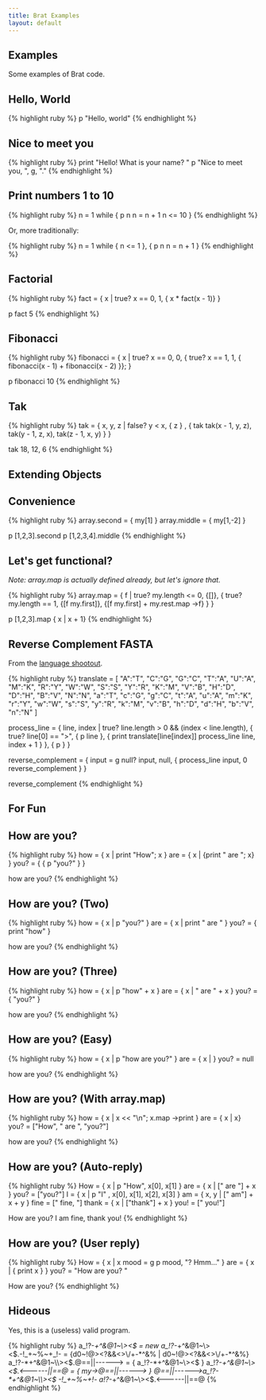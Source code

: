 ```yaml
---
title: Brat Examples
layout: default
---
```

## Examples

Some examples of Brat code.

## Hello, World 

{% highlight ruby %}
p "Hello, world"
{% endhighlight %}

## Nice to meet you 

{% highlight ruby %}
print "Hello! What is your name? "
p "Nice to meet you, ", g, "."
{% endhighlight %}

## Print numbers 1 to 10 

{% highlight ruby %}
n = 1
while {
        p n
        n = n + 1
        n <= 10
}
{% endhighlight %}

Or, more traditionally:

{% highlight ruby %}
n = 1
while { n <= 1 }, 
	{
        	p n
	        n = n + 1
	}
{% endhighlight %}

## Factorial 

{% highlight ruby %}
fact = { x |
        true? x == 0, 1, { x * fact(x - 1)}
}

p fact 5
{% endhighlight %}

## Fibonacci 

{% highlight ruby %}
fibonacci = { x |
        true? x == 0,
                0,
                { true? x == 1,
                        1,
                        { fibonacci(x - 1) + fibonacci(x - 2) }};
}

p fibonacci 10
{% endhighlight %}

## Tak 

{% highlight ruby %}
tak = { x, y, z | 
          false? y < x, 
                 { z } , 
                 { tak tak(x - 1, y, z), tak(y - 1, z, x), tak(z - 1, x, y) } 
}

tak 18, 12, 6
{% endhighlight %}

## Extending Objects

## Convenience 

{% highlight ruby %}
array.second = { my[1] }
array.middle = { my[1,-2] }

p [1,2,3].second
p [1,2,3,4].middle
{% endhighlight %}

## Let's get functional? 

_Note: array.map is actually defined already, but let's ignore that._

{% highlight ruby %}
array.map = { f |
        true? my.length <= 0,
                {[]},
                { true? my.length == 1, {[f my.first]}, {[f my.first] + my.rest.map ->f} }
}

p [1,2,3].map { x | x + 1}
{% endhighlight %}

## Reverse Complement FASTA 

From the [language shootout](http://shootout.alioth.debian.org/u32q/benchmark.php?test=revcomp&lang=all).

{% highlight ruby %}
translate = [
"A":"T", "C":"G", "G":"C", "T":"A", "U":"A", "M":"K", "R":"Y", "W":"W", "S":"S", "Y":"R", 
"K":"M", "V":"B", "H":"D", "D":"H", "B":"V", "N":"N", "a":"T", "c":"G", "g":"C", "t":"A", 
"u":"A", "m":"K", "r":"Y", "w":"W", "s":"S", "y":"R", "k":"M", "v":"B", "h":"D", "d":"H", 
"b":"V", "n":"N"
]

process_line = { line, index |
        true? line.length > 0 && (index < line.length),
                {
                true? line[0] == ">",
                        { p line },
                        { print translate[line[index]]
                          process_line line, index + 1 }
                },
                { p }
}

reverse_complement = {
        input = g
        null? input,
                null,
                { process_line input, 0
                  reverse_complement }
}

reverse_complement
{% endhighlight %}

## For Fun

## How are you? 

{% highlight ruby %}
how = { x | print "How"; x }
are = { x | {print " are "; x} }
you? = { { p "you?" } }

how are you?
{% endhighlight %}

## How are you? (Two) 

{% highlight ruby %}
how = { x | p "you?" }
are = { x | print " are " }
you? = { print "how" }

how are you?
{% endhighlight %}

## How are you? (Three) 

{% highlight ruby %}
how = { x | p "how" + x }
are = { x | " are " + x }
you? = { "you?" }

how are you?
{% endhighlight %}

## How are you? (Easy) 

{% highlight ruby %}
how = { x | p "how are you?" }
are = { x | }
you? = null

how are you?
{% endhighlight %}

## How are you? (With array.map) 

{% highlight ruby %}
how = { x | x << "\n"; x.map ->print }
are = { x | x}
you? = ["How", " are ", "you?"]

how are you?
{% endhighlight %}

## How are you? (Auto-reply) 

{% highlight ruby %}
How = { x | p "How", x[0], x[1] }
are = { x | [" are "] + x }
you? = ["you?"]
I = { x | p "I" , x[0], x[1], x[2], x[3] }
am = { x, y | [" am"] + x + y }
fine = [" fine, "]
thank = { x | ["thank"] + x }
you! = [" you!"]

How are you?
I am fine, thank you!
{% endhighlight %}

## How are you? (User reply) 

{% highlight ruby %}
How = { x |
        x
        mood = g
        p mood, "? Hmm..."
}
are = { x | { print x } }
you? = "How are you? "

How are you?
{% endhighlight %}
## Hideous 

Yes, this is a (useless) valid program.

{% highlight ruby %}
a_!?-*+^&@1~\\><$ = new
a_!?-*+^&@1~\\><$.-!_+~%~+_!- = {d0~!@><?&&<>\/+-*^&% | d0~!@><?&&<>\/+-*^&%}
a_!?-*+^&@1~\\><$.@==||------> = { a_!?-*+^&@1~\\><$ }
a_!?-*+^&@1~\\><$.<------||==@ = { my->@==||------> }
@==||------>a_!?-*+^&@1~\\><$ -!_+~%~+_!- a_!?-*+^&@1~\\><$.<------||==@
{% endhighlight %}

